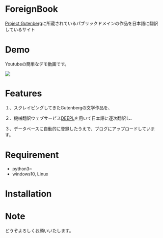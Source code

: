 # ForeignBook

[Project Gutenberg](https://www.gutenberg.org/)に所蔵されているパブリックドメインの作品を日本語に翻訳しているサイト

# Demo

Youtubeの簡単なデモ動画です。

[![](http://img.youtube.com/vi/idcrjzESa4A/0.jpg)](http://www.youtube.com/watch?v=idcrjzESa4A "demo")

# Features

１、スクレイピングしてきたGutenbergの文学作品を、

２、機械翻訳ウェブサービス[DEEPL](https://www.deepl.com/translator)を用いて日本語に逐次翻訳し、

３、データベースに自動的に登録したうえで、ブログにアップロードしています。


# Requirement

* python3~
* windows10, Linux

# Installation

# Note

どうぞよろしくお願いいたします。

